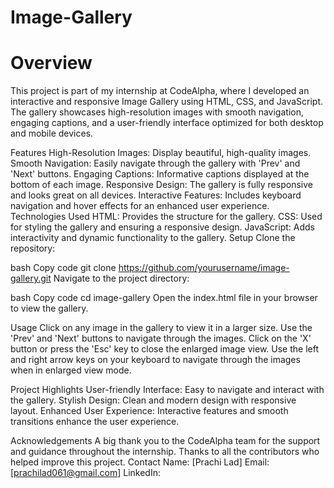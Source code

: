 # Image-Gallery

# Overview
This project is part of my internship at CodeAlpha, where I developed an interactive and responsive Image Gallery using HTML, CSS, and JavaScript. The gallery showcases high-resolution images with smooth navigation, engaging captions, and a user-friendly interface optimized for both desktop and mobile devices.

Features
High-Resolution Images: Display beautiful, high-quality images.
Smooth Navigation: Easily navigate through the gallery with 'Prev' and 'Next' buttons.
Engaging Captions: Informative captions displayed at the bottom of each image.
Responsive Design: The gallery is fully responsive and looks great on all devices.
Interactive Features: Includes keyboard navigation and hover effects for an enhanced user experience.
Technologies Used
HTML: Provides the structure for the gallery.
CSS: Used for styling the gallery and ensuring a responsive design.
JavaScript: Adds interactivity and dynamic functionality to the gallery.
Setup
Clone the repository:

bash
Copy code
git clone https://github.com/yourusername/image-gallery.git
Navigate to the project directory:

bash
Copy code
cd image-gallery
Open the index.html file in your browser to view the gallery.

Usage
Click on any image in the gallery to view it in a larger size.
Use the 'Prev' and 'Next' buttons to navigate through the images.
Click on the 'X' button or press the 'Esc' key to close the enlarged image view.
Use the left and right arrow keys on your keyboard to navigate through the images when in enlarged view mode.


Project Highlights
User-friendly Interface: Easy to navigate and interact with the gallery.
Stylish Design: Clean and modern design with responsive layout.
Enhanced User Experience: Interactive features and smooth transitions enhance the user experience.

Acknowledgements
A big thank you to the CodeAlpha team for the support and guidance throughout the internship.
Thanks to all the contributors who helped improve this project.
Contact
Name: [Prachi Lad]
Email: [prachilad061@gmail.com]
LinkedIn: 
